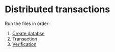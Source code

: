 # Distributed transactions

Run the files in order:

1. [Create databse](./001_create_database.sql)
2. [Transaction](./002_transaction.sql)
3. [Verification](./003_verification.sql)
